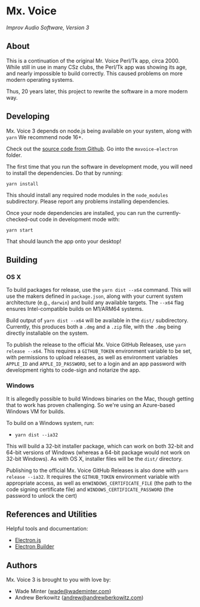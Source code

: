 # Mx. Voice
*Improv Audio Software, Version 3*

## About

This is a continuation of the original Mr. Voice Perl/Tk app, circa 2000. While still in use in many CSz clubs, the Perl/Tk app was showing its age, and nearly impossible to build correctly. This caused problems on more modern operating systems.

Thus, 20 years later, this project to rewrite the software in a more modern way.

## Developing

Mx. Voice 3 depends on node.js being available on your system, along with `yarn` We recommend node 16+.

Check out the [source code from Github](https://github.com/minter/mxvoice-electron/). Go into the `mxvoice-electron` folder.

The first time that you run the software in development mode, you will need to install the dependencies. Do that by running:

`yarn install`

This should install any required node modules in the `node_modules` subdirectory. Please report any problems installing dependencies.

Once your node dependencies are installed, you can run the currently-checked-out code in development mode with:

`yarn start`

That should launch the app onto your desktop!


## Building

### OS X

To build packages for release, use the `yarn dist --x64` command. This will use the makers defined in `package.json`, along with your current system architecture (e.g., `darwin`) and build any available targets. The `--x64` flag ensures Intel-compatible builds on M1/ARM64 systems.

Build output of `yarn dist --x64` will be available in the `dist/` subdirectory. Currently, this produces both a `.dmg` and a `.zip` file, with the `.dmg` being directly installable on the system.

To publish the release to the official Mx. Voice GitHub Releases, use `yarn release --x64`. This requires a `GITHUB_TOKEN` environment variable to be set, with permissions to upload releases, as well as environment variables `APPLE_ID` and `APPLE_ID_PASSWORD`, set to a login and an app password with development rights to code-sign and notarize the app.

### Windows

It is allegedly possible to build Windows binaries on the Mac, though getting that to work has proven challenging. So we're using an Azure-based Windows VM for builds.

To build on a Windows system, run:

* `yarn dist --ia32`

This will build a 32-bit installer package, which can work on both 32-bit and 64-bit versions of Windows (whereas a 64-bit package would not work on 32-bit Windows). As with OS X, installer files will be the `dist/` directory.

Publishing to the official Mx. Voice GitHub Releases is also done with `yarn release --ia32`. It requires the `GITHUB_TOKEN` environment variable with appropriate access, as well as en`WINDOWS_CERTIFICATE_FILE` (the path to the code signing certificate file) and `WINDOWS_CERTIFICATE_PASSWORD` (the password to unlock the cert)

## References and Utilities

Helpful tools and documentation:
* [Electron.js](https://www.electronjs.org)
* [Electron Builder](https://www.electron.build)

## Authors
Mx. Voice 3 is brought to you with love by:
* Wade Minter (<wade@wademinter.com>)
* Andrew Berkowitz (<andrew@andrewberkowitz.com>)
